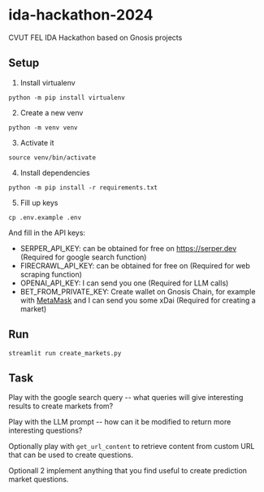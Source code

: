 # ida-hackathon-2024

CVUT FEL IDA Hackathon based on Gnosis projects

## Setup

1. Install virtualenv

```
python -m pip install virtualenv
```

2. Create a new venv

```
python -m venv venv
```

3. Activate it

```
source venv/bin/activate
```

4. Install dependencies

```
python -m pip install -r requirements.txt
```

5. Fill up keys

```
cp .env.example .env
```

And fill in the API keys:

- SERPER_API_KEY: can be obtained for free on https://serper.dev (Required for google search function)
- FIRECRAWL_API_KEY: can be obtained for free on (Required for web scraping function)
- OPENAI_API_KEY: I can send you one (Required for LLM calls)
- BET_FROM_PRIVATE_KEY: Create wallet on Gnosis Chain, for example with [MetaMask](https://metamask.io/) and I can send you some xDai (Required for creating a market)

## Run

```
streamlit run create_markets.py
```

## Task

Play with the google search query -- what queries will give interesting results to create markets from?

Play with the LLM prompt -- how can it be modified to return more interesting questions?

Optionally play with `get_url_content` to retrieve content from custom URL that can be used to create questions.

Optionall 2 implement anything that you find useful to create prediction market questions.
